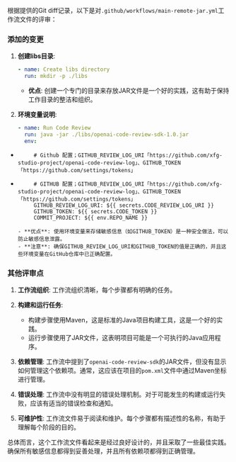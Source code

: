 根据提供的Git diff记录，以下是对`.github/workflows/main-remote-jar.yml`工作流文件的评审：

### 添加的变更

1. **创建libs目录**:
   ```yaml
   - name: Create libs directory
     run: mkdir -p ./libs
   ```
   - **优点**: 创建一个专门的目录来存放JAR文件是一个好的实践，这有助于保持工作目录的整洁和组织。

2. **环境变量说明**:
   ```yaml
   - name: Run Code Review
     run: java -jar ./libs/openai-code-review-sdk-1.0.jar
     env:
-          # Github 配置；GITHUB_REVIEW_LOG_URI「https://github.com/xfg-studio-project/openai-code-review-log」、GITHUB_TOKEN「https://github.com/settings/tokens」
+          # GITHUB 配置；GITHUB_REVIEW_LOG_URI「https://github.com/xfg-studio-project/openai-code-review-log」、GITHUB_TOKEN「https://github.com/settings/tokens」
           GITHUB_REVIEW_LOG_URI: ${{ secrets.CODE_REVIEW_LOG_URI }}
           GITHUB_TOKEN: ${{ secrets.CODE_TOKEN }}
           COMMIT_PROJECT: ${{ env.REPO_NAME }}
   ```
   - **优点**: 使用环境变量来存储敏感信息（如GITHUB_TOKEN）是一种安全做法，可以防止敏感信息泄露。
   - **注意**: 确保GITHUB_REVIEW_LOG_URI和GITHUB_TOKEN的值是正确的，并且这些环境变量在GitHub仓库中已正确配置。

### 其他评审点

1. **工作流组织**:
   工作流组织清晰，每个步骤都有明确的任务。

2. **构建和运行任务**:
   - 构建步骤使用Maven，这是标准的Java项目构建工具，这是一个好的实践。
   - 运行步骤使用了JAR文件，这表明项目可能是一个可执行的Java应用程序。

3. **依赖管理**:
   工作流中提到了`openai-code-review-sdk`的JAR文件，但没有显示如何管理这个依赖项。通常，这应该在项目的`pom.xml`文件中通过Maven坐标进行管理。

4. **错误处理**:
   工作流中没有明显的错误处理机制。对于可能发生的构建或运行失败，应该有适当的错误检查和通知。

5. **可维护性**:
   工作流文件易于阅读和维护。每个步骤都有描述性的名称，有助于理解每个阶段的目的。

总体而言，这个工作流文件看起来是经过良好设计的，并且采取了一些最佳实践。确保所有敏感信息都得到妥善处理，并且所有依赖项都得到正确管理。